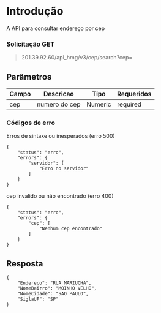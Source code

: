 
# Introdução
A API para consultar endereço por cep


### Solicitação GET
> 201.39.92.60/api_hmg/v3/cep/search?cep=



## Parâmetros
|Campo                    |Descricao| Tipo|  Requeridos            
|----------------|----------------|----------------|--------------|
|cep|numero do cep|Numeric|required




### Códigos de erro 

Erros de sintaxe ou inesperados (erro 500)
```JS
{
    "status": "erro",
    "errors": {
        "servidor": [
            "Erro no servidor"
        ]
    }
}
```
cep invalido ou  não encontrado (erro 400)
```JS
{
    "status": "erro",
    "errors": {
        "cep": [
            "Nenhum cep encontrado"
        ]
    }
}
```


## Resposta

```JS
{
    "Endereco": "RUA MARIUCHA",
    "NomeBairro": "MOINHO VELHO",
    "NomeCidade": "SAO PAULO",
    "SiglaUF": "SP"
}
```
